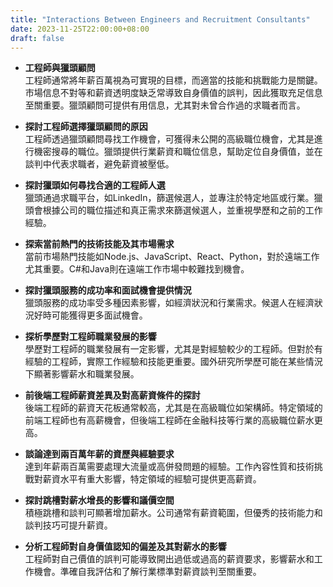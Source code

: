 ```yaml
---
title: "Interactions Between Engineers and Recruitment Consultants"
date: 2023-11-25T22:00:00+08:00
draft: false
---
```

- **工程師與獵頭顧問**<br>
工程師通常將年薪百萬視為可實現的目標，而適當的技能和挑戰能力是關鍵。市場信息不對等和薪資透明度缺乏常導致自身價值的誤判，因此獲取充足信息至關重要。獵頭顧問可提供有用信息，尤其對未曾合作過的求職者而言。

- **探討工程師選擇獵頭顧問的原因**<br>
工程師透過獵頭顧問尋找工作機會，可獲得未公開的高級職位機會，尤其是進行機密搜尋的職位。獵頭提供行業薪資和職位信息，幫助定位自身價值，並在談判中代表求職者，避免薪資被壓低。

- **探討獵頭如何尋找合適的工程師人選**<br>
獵頭通過求職平台，如LinkedIn，篩選候選人，並專注於特定地區或行業。獵頭會根據公司的職位描述和真正需求來篩選候選人，並重視學歷和之前的工作經驗。

- **探索當前熱門的技術技能及其市場需求**<br>
當前市場熱門技能如Node.js、JavaScript、React、Python，對於遠端工作尤其重要。C#和Java則在遠端工作市場中較難找到機會。

- **探討獵頭服務的成功率和面試機會提供情況**<br>
獵頭服務的成功率受多種因素影響，如經濟狀況和行業需求。候選人在經濟狀況好時可能獲得更多面試機會。

- **探析學歷對工程師職業發展的影響**<br>
學歷對工程師的職業發展有一定影響，尤其是對經驗較少的工程師。但對於有經驗的工程師，實際工作經驗和技能更重要。國外研究所學歷可能在某些情況下顯著影響薪水和職業發展。

- **前後端工程師薪資差異及對高薪資條件的探討**<br>
後端工程師的薪資天花板通常較高，尤其是在高級職位如架構師。特定領域的前端工程師也有高薪機會，但後端工程師在金融科技等行業的高級職位薪水更高。

- **談論達到兩百萬年薪的資歷與經驗要求**<br>
達到年薪兩百萬需要處理大流量或高併發問題的經驗。工作內容性質和技術挑戰對薪資水平有重大影響，特定領域的經驗可提供更高薪資。

- **探討跳槽對薪水增長的影響和議價空間**<br>
積極跳槽和談判可顯著增加薪水。公司通常有薪資範圍，但優秀的技術能力和談判技巧可提升薪資。

- **分析工程師對自身價值認知的偏差及其對薪水的影響**<br>
工程師對自己價值的誤判可能導致開出過低或過高的薪資要求，影響薪水和工作機會。準確自我評估和了解行業標準對薪資談判至關重要。